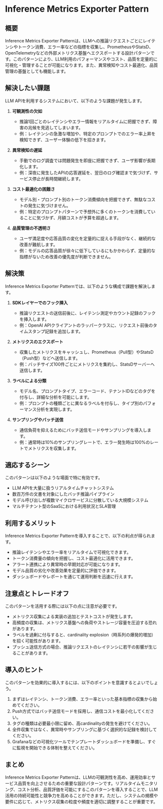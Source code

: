 # Inference Metrics Exporter Pattern

## 概要

Inference Metrics Exporter Patternは、LLMへの推論リクエストごとにレイテンシやトークン消費、エラー率などの指標を収集し、PrometheusやStatsD、OpenTelemetryなどの外部メトリクス基盤へエクスポートする設計パターンです。このパターンにより、LLM利用のパフォーマンスやコスト、品質を定量的に可視化・管理することが可能になります。また、異常検知やコスト最適化、品質管理の基盤としても機能します。

## 解決したい課題

LLM APIを利用するシステムにおいて、以下のような課題が発生します。

1. **可観測性の欠如**
   - 推論1回ごとのレイテンシやエラー情報をリアルタイムに把握できず、障害の兆候を見逃してしまいます。
   - 例：レイテンシの急激な増加や、特定のプロンプトでのエラー率上昇を検知できず、ユーザー体験の低下を招きます。

2. **異常検知の遅延**
   - 手動でのログ調査では問題発生を即座に把握できず、ユーザ影響が長期化します。
   - 例：深夜に発生したAPIの応答遅延を、翌日のログ確認まで気づけず、サービス停止が長時間継続します。

3. **コスト最適化の困難さ**
   - モデル別・プロンプト別のトークン消費傾向を把握できず、無駄なコストの発生に気づけません。
   - 例：特定のプロンプトパターンで予想外に多くのトークンを消費していることに気づかず、月額コストが予算を超過します。

4. **品質管理の不透明さ**
   - ユーザ満足度や応答品質の変化を定量的に捉える手段がなく、継続的な改善が難航します。
   - 例：モデルの応答品質が徐々に低下しているにもかかわらず、定量的な指標がないため改善の優先度が判断できません。

## 解決策

Inference Metrics Exporter Patternでは、以下のような構成で課題を解決します。

1. **SDKレイヤーでのフック挿入**
   - 推論リクエストの送信前後に、レイテンシ測定やカウント記録のフックを挿入します。
   - 例：OpenAI APIクライアントのラッパークラスに、リクエスト前後のタイムスタンプ記録を追加します。

2. **メトリクスのエクスポート**
   - 収集したメトリクスをキャッシュし、Prometheus（Pull型）やStatsD（Push型）などへ送信します。
   - 例：バッチサイズ100件ごとにメトリクスを集約し、StatsDサーバーへ送信します。

3. **ラベルによる分類**
   - モデル名、プロンプトタイプ、エラーコード、テナントIDなどのタグを付与し、詳細な分析を可能にします。
   - 例：プロンプトの種類ごとに異なるラベルを付与し、タイプ別のパフォーマンス分析を実現します。

4. **サンプリングやバッチ送信**
   - 通信負荷を抑えるためにバッチ送信モードやサンプリングを導入します。
   - 例：通常時は10%のサンプリングレートで、エラー発生時は100%のレートでメトリクスを収集します。

## 適応するシーン

このパターンは以下のような場面で特に有効です。

- LLM APIを大量に扱うリアルタイムチャットシステム
- 数百万件の文書を対象にしたバッチ推論パイプライン
- モデル呼び出しが複数マイクロサービスに分散している大規模システム
- マルチテナント型のSaaSにおける利用状況とSLA管理

## 利用するメリット

Inference Metrics Exporter Patternを導入することで、以下の利点が得られます。

- 推論レイテンシやエラー率をリアルタイムで可視化できます。
- トークン消費量の傾向を把握し、コスト最適化に活用できます。
- アラート連携により異常時の早期対応が可能になります。
- モデル品質の劣化や改善効果を定量的に評価できます。
- ダッシュボードやレポートを通じて運用判断を迅速に行えます。

## 注意点とトレードオフ

このパターンを活用する際には以下の点に注意が必要です。

- メトリクス収集による実装の追加とテストコストが発生します。
- 高頻度の収集は、メトリクス基盤への負荷やストレージ容量を圧迫する恐れがあります。
- ラベルを過剰に付与すると、cardinality explosion（時系列の爆発的増加）を招く可能性があります。
- プッシュ送信方式の場合、推論リクエストのレイテンシに若干の影響が生じることがあります。

## 導入のヒント

このパターンを効果的に導入するには、以下のポイントを意識するとよいでしょう。

1. まずはレイテンシ、トークン消費、エラー率といった基本指標の収集から始めてください。
2. Push方式ではバッチ送信モードを採用し、通信コストを最小化してください。
3. タグの種類は必要最小限に留め、高cardinalityの発生を避けてください。
4. 全件収集ではなく、異常時やサンプリングに基づく選択的な記録を検討してください。
5. Grafanaなどの可視化ツールでテンプレートダッシュボードを準備し、すぐに監視を開始できる体制を整えてください。

## まとめ

Inference Metrics Exporter Patternは、LLMの可観測性を高め、運用効率とサービス品質を向上させるための重要な設計パターンです。リアルタイムモニタリング、コスト分析、品質評価を可能にするこのパターンを導入することで、LLM活用の持続可能性と競争力を高めることができます。ただし、システムの規模や要件に応じて、メトリクス収集の粒度や頻度を適切に調整することが重要です。
